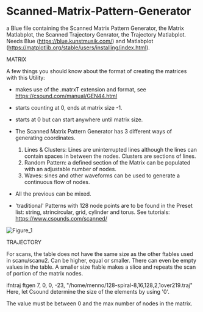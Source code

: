 # Scanned-Matrix-Pattern-Generator

a Blue file containing the Scanned Matrix Pattern Generator, the Matrix Matlabplot, the Scanned Trajectory Genrator, the Trajectory Matlabplot. Needs Blue (https://blue.kunstmusik.com/) and Matlabplot (https://matplotlib.org/stable/users/installing/index.html).

MATRIX

A few things you should know about the format of creating the matrices with this Utility:
- makes use of the .matrxT extension and format, see https://csound.com/manual/GEN44.html
- starts counting at 0, ends at matrix size -1.
- starts at 0 but can start anywhere until matrix size.

- The Scanned Matrix Pattern Generator has 3 different ways of generating coordinates.
    1. Lines & Clusters: Lines are uninterrupted lines although the lines can contain spaces in between the nodes. Clusters are sections of lines.
    2. Random Pattern: a defined section of the Matrix can be populated with an adjustable number of nodes.
    3. Waves: sines and other waveforms can be used to generate a continuous flow of nodes.
- All the previous can be mixed.
- 'traditional' Patterns with 128 node points are to be found in the Preset list: string, strincircular, grid, cylinder and torus. See tutorials: https://www.csounds.com/scanned/

![Figure_1](https://github.com/user-attachments/assets/ca0317fb-bbf5-4682-a229-0789ea001c23)


TRAJECTORY  

For scans, the table does not have the same size as the other ftables used in scanu/scanu2. Can be higher, equal or smaller. There can even be empty values in the table.
A smaller size ftable makes a slice and repeats the scan of portion of the matrix nodes.

ifntraj ftgen   7, 0, 0, -23, "/home/menno/128-spiral-8,16,128,2,1over219.traj"     Here, let Csound determine the size of the elements by using '0'.

The value must be between 0 and the max number of nodes in the matrix. 
